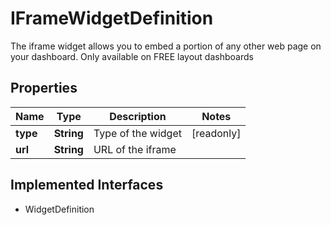 

# IFrameWidgetDefinition

The iframe widget allows you to embed a portion of any other web page on your dashboard. Only available on FREE layout dashboards
## Properties

Name | Type | Description | Notes
------------ | ------------- | ------------- | -------------
**type** | **String** | Type of the widget |  [readonly]
**url** | **String** | URL of the iframe | 


## Implemented Interfaces

* WidgetDefinition



